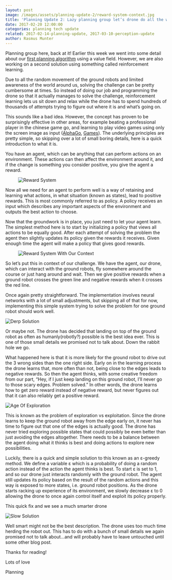 ```yaml
---
layout: post
image: /images/assets/planning-update-2/reward-system-context.jpg
title: 'Planning Update 2: Lazy planning group let’s drone do all the work'
date: 2017-02-20 12:00:00
categories: planning tech update
related: 2017-02-14-planning-update, 2017-03-10-perception-update
author: Rasmus Munter
---
```



Planning group here, back at it! Earlier this week we went into some detail about our [first planning algorithm](/blog/2017-02-14-planning-update) using a value field. However, we are also working on a second solution using something called reinforcement learning.

Due to all the random movement of the ground robots and limited awareness of the world around us, solving the challenge can be pretty cumbersome at times. So instead of doing our job and programming the drone so that it actually manages to solve the challenge, reinforcement learning lets us sit down and relax while the drone has to spend hundreds of thousands of attempts trying to figure out where it is and what’s going on.

This sounds like a bad idea. However, the concept has proven to be surprisingly effective in other areas, for example beating a professional player in the chinese game go, and learning to play video games using only the screen image as input ([AlphaGo](https://www.youtube.com/watch?v=SUbqykXVx0A), [Games](https://www.youtube.com/watch?v=V1eYniJ0Rnk)). The underlying principles are pretty simple, so skipping over a lot of small boring details, here is a quick introduction to what it is.

You have an agent, which can be anything that can perform actions on an environment. These actions can then affect the environment around it, and if the change is something you consider positive, you give the agent a reward.

<figure class="img-float-right">
  <img alt="Reward System" src="/images/assets/planning-update-2/reward-system.jpg" />
</figure>

Now all we need for an agent to perform well is a way of retaining and learning what actions, in what situation (known as states), lead to positive rewards. This is most commonly referred to as policy. A policy receives an input which describes any important aspects of the environment and outputs the best action to choose.

Now that the groundwork is in place, you just need to let your agent learn. The simplest method here is to start by initializing a policy that views all actions to be equally good. After each attempt of solving the problem the agent then slightly updates its policy given the rewards it receives. Given enough time the agent will make a policy that gives good rewards.

<figure class="img-float-left">
  <img alt="Reward System With Our Context" src="/images/assets/planning-update-2/reward-system-context.jpg" />
</figure>

So let’s put this in context of our challenge. We have the agent, our drone, which can interact with the ground robots, fly somewhere around the course or just hang around and wait. Then we give positive rewards when a ground robot crosses the green line and negative rewards when it crosses the red line.

Once again pretty straightforward. The implementation involves neural networks with a lot of small adjustments, but skipping all of that for now, implementing this simple system trying to solve the problem for one ground robot should work well.

![Derp Solution](/images/assets/planning-update-2/derp-solution.gif)

Or maybe not. The drone has decided that landing on top of the ground robot as often as humanly(robotly?) possible is the best idea ever. This is one of those small details we promised not to talk about. Down the rabbit hole we go.

What happened here is that it is more likely for the ground robot to drive out the 3 wrong sides than the one right side. Early on in the learning process the drone learns that, more often than not, being close to the edges leads to negative rewards. So then the agent thinks, with some creative freedom from our part, “Hey, if I just keep landing on this ground robot, I’ll never go to those scary edges. Problem solved.” In other words, the drone learns how to get zero reward instead of negative reward, but never figures out that it can also reliably get a positive reward.

![Age Of Exploration](/images/assets/planning-update-2/age-of-exploration-image.jpg)

This is known as the problem of exploration vs exploitation. Since the drone learns to keep the ground robot away from the edge early on, it never has time to figure out that one of the edges is actually good. The drone has never tried exploring possible states that could possibly be even better than just avoiding the edges altogether. There needs to be a balance between the agent doing what it thinks is best and doing actions to explore new possibilities.

Luckily, there is a quick and simple solution to this known as an ε-greedy method. We define a variable ε which is a probability of doing a random action instead of the action the agent thinks is best. To start ε is set to 1, and so our drone just interacts randomly with the ground robot. The agent still updates its policy based on the result of the random actions and this way is exposed to more states, i.e. ground robot positions. As the drone starts racking up experience of its environment, we slowly decrease ε to 0 allowing the drone to once again control itself and exploit its policy properly.

This quick fix and we see a much smarter drone

![Slow Solution](/images/assets/planning-update-2/slow-solution.gif)

Well smart might not be the best description. The drone uses too much time herding the robot out. This has to do with a bunch of small details we again promised not to talk about...and will probably have to leave untouched until some other blog post.

Thanks for reading!

Lots of love

Planning
